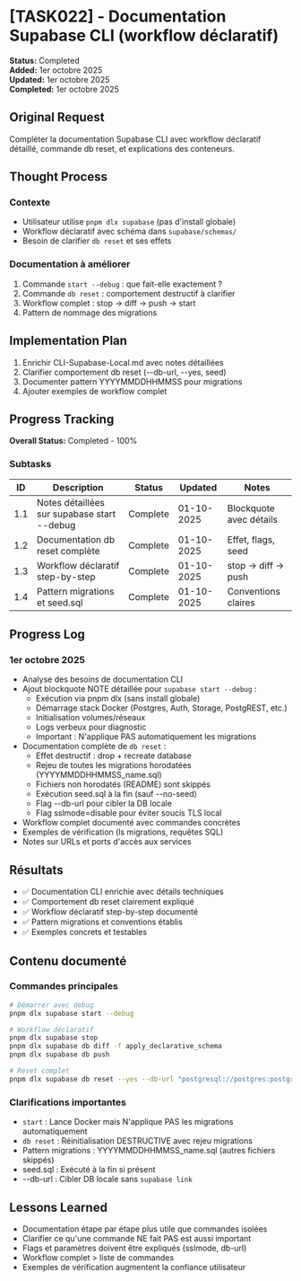 # [TASK022] - Documentation Supabase CLI (workflow déclaratif)

**Status:** Completed  
**Added:** 1er octobre 2025  
**Updated:** 1er octobre 2025  
**Completed:** 1er octobre 2025

## Original Request

Compléter la documentation Supabase CLI avec workflow déclaratif détaillé, commande db reset, et explications des conteneurs.

## Thought Process

### Contexte

- Utilisateur utilise `pnpm dlx supabase` (pas d'install globale)
- Workflow déclaratif avec schéma dans `supabase/schemas/`
- Besoin de clarifier `db reset` et ses effets

### Documentation à améliorer

1. Commande `start --debug` : que fait-elle exactement ?
2. Commande `db reset` : comportement destructif à clarifier
3. Workflow complet : stop → diff → push → start
4. Pattern de nommage des migrations

## Implementation Plan

1. Enrichir CLI-Supabase-Local.md avec notes détaillées
2. Clarifier comportement db reset (--db-url, --yes, seed)
3. Documenter pattern YYYYMMDDHHMMSS pour migrations
4. Ajouter exemples de workflow complet

## Progress Tracking

**Overall Status:** Completed - 100%

### Subtasks

| ID | Description | Status | Updated | Notes |
|----|-------------|--------|---------|-------|
| 1.1 | Notes détaillées sur supabase start --debug | Complete | 01-10-2025 | Blockquote avec détails |
| 1.2 | Documentation db reset complète | Complete | 01-10-2025 | Effet, flags, seed |
| 1.3 | Workflow déclaratif step-by-step | Complete | 01-10-2025 | stop → diff → push |
| 1.4 | Pattern migrations et seed.sql | Complete | 01-10-2025 | Conventions claires |

## Progress Log

### 1er octobre 2025

- Analyse des besoins de documentation CLI
- Ajout blockquote NOTE détaillée pour `supabase start --debug` :
  - Exécution via pnpm dlx (sans install globale)
  - Démarrage stack Docker (Postgres, Auth, Storage, PostgREST, etc.)
  - Initialisation volumes/réseaux
  - Logs verbeux pour diagnostic
  - Important : N'applique PAS automatiquement les migrations
- Documentation complète de `db reset` :
  - Effet destructif : drop + recreate database
  - Rejeu de toutes les migrations horodatées (YYYYMMDDHHMMSS_name.sql)
  - Fichiers non horodatés (README) sont skippés
  - Exécution seed.sql à la fin (sauf --no-seed)
  - Flag --db-url pour cibler la DB locale
  - Flag sslmode=disable pour éviter soucis TLS local
- Workflow complet documenté avec commandes concrètes
- Exemples de vérification (ls migrations, requêtes SQL)
- Notes sur URLs et ports d'accès aux services

## Résultats

- ✅ Documentation CLI enrichie avec détails techniques
- ✅ Comportement db reset clairement expliqué
- ✅ Workflow déclaratif step-by-step documenté
- ✅ Pattern migrations et conventions établis
- ✅ Exemples concrets et testables

## Contenu documenté

### Commandes principales

```bash
# Démarrer avec debug
pnpm dlx supabase start --debug

# Workflow déclaratif
pnpm dlx supabase stop
pnpm dlx supabase db diff -f apply_declarative_schema
pnpm dlx supabase db push

# Reset complet
pnpm dlx supabase db reset --yes --db-url "postgresql://postgres:postgres@127.0.0.1:54322/postgres?sslmode=disable"
```

### Clarifications importantes

- `start` : Lance Docker mais N'applique PAS les migrations automatiquement
- `db reset` : Réinitialisation DESTRUCTIVE avec rejeu migrations
- Pattern migrations : YYYYMMDDHHMMSS_name.sql (autres fichiers skippés)
- seed.sql : Exécuté à la fin si présent
- --db-url : Cibler DB locale sans `supabase link`

## Lessons Learned

- Documentation étape par étape plus utile que commandes isolées
- Clarifier ce qu'une commande NE fait PAS est aussi important
- Flags et paramètres doivent être expliqués (sslmode, db-url)
- Workflow complet > liste de commandes
- Exemples de vérification augmentent la confiance utilisateur
